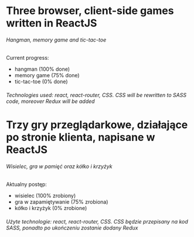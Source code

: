 # Three browser, client-side games written in ReactJS

###### Hangman, memory game and tic-tac-toe

Current progress:
- hangman (100% done)
- memory game (75% done)
- tic-tac-toe (0% done)

###### Technologies used: react, react-router, CSS. CSS will be rewritten to SASS code, moreover Redux will be added



# Trzy gry przeglądarkowe, działające po stronie klienta, napisane w ReactJS

###### Wisielec, gra w pamięć oraz kółko i krzyżyk

Aktualny postęp:
- wisielec (100% zrobiony)
- gra w zapamiętywanie (75% zrobiona)
- kółko i krzyżyk (0% zrobione)

###### Użyte technologie: react, react-router, CSS. CSS będzie przepisany na kod SASS, ponadto po ukończeniu zostanie dodany Redux
